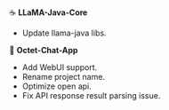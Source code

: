 ☕️ __LLaMA-Java-Core__

- Update llama-java libs.

🤖 __Octet-Chat-App__

- Add WebUI support.
- Rename project name.
- Optimize open api.
- Fix API response result parsing issue.
